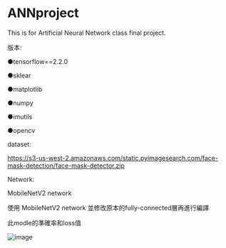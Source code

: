 # ANNproject
This is for Artificial Neural Network class final project.

版本:


●tensorflow==2.2.0


●sklear


●matplotlib


●numpy


●imutils


●opencv


dataset:


https://s3-us-west-2.amazonaws.com/static.pyimagesearch.com/face-mask-detection/face-mask-detector.zip

Network:


MobileNetV2 network



使用 MobileNetV2 network 並修改原本的fully-connected層再進行編譯



此modle的準確率和loss值


![image](https://user-images.githubusercontent.com/46932872/174039386-2fdebe1b-bc10-464e-b9f1-0e648d0ad3b4.png)
